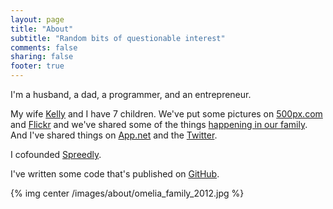```yaml
---
layout: page
title: "About"
subtitle: "Random bits of questionable interest"
comments: false
sharing: false
footer: true
---
```

I'm a husband, a dad, a programmer, and an entrepreneur.

My wife [Kelly](http://kellyomelia.com) and I have 7 children.  We've put some pictures on [500px.com](http://500px.com/duff) and [Flickr](http://www.flickr.com/photos/omelia/) and we've shared some of the things [happening in our family](http://omeliaramble.com).  And I've shared things on [App.net](https://alpha.app.net/duff) and the [Twitter](http://twitter.com/duffomelia).

I cofounded [Spreedly](http://spreedly.com).

I've written some code that's published on [GitHub](http://github.com/duff).

{% img center /images/about/omelia_family_2012.jpg %}

